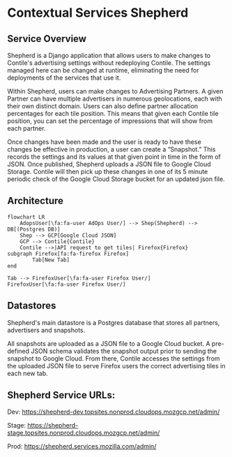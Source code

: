 # Contextual Services Shepherd

## Service Overview

Shepherd is a Django application that allows users to make changes to Contile's advertising settings without redeploying Contile.
The settings managed here can be changed at runtime, eliminating the need for deployments of the services that use it.

Within Shepherd, users can make changes to Advertising Partners.
A given Partner can have multiple advertisers in numerous geolocations, each with their own distinct domain.
Users can also define partner allocation percentages for each tile position.
This means that given each Contile tile position, you can set the percentage of impressions that will show from each partner.

Once changes have been made and the user is ready to have these changes be effective in production, a user can create a “Snapshot.”
This records the settings and its values at that given point in time in the form of JSON.
Once published, Shepherd uploads a JSON file to Google Cloud Storage.
Contile will then pick up these changes in one of its 5 minute periodic check of the Google Cloud Storage bucket for an updated json file.

## Architecture
```mermaid
flowchart LR
    AdopsUser[\fa:fa-user AdOps User/] --> Shep(Shepherd) --> DB[(Postgres DB)]
    Shep --> GCP[Google Cloud JSON]
    GCP --> Contile{Contile}
    Contile -->|API request to get tiles| Firefox{Firefox}
subgraph Firefox[fa:fa-firefox Firefox]
        Tab[New Tab] 
end

Tab --> FirefoxUser[\fa:fa-user Firefox User/]
FirefoxUser[\fa:fa-user Firefox User/]

```

## Datastores
Shepherd's main datastore is a Postgres database that stores all partners, advertisers and snapshots.

All snapshots are uploaded as a JSON file to a Google Cloud bucket.
A pre-defined JSON schema validates the snapshot output prior to sending the snapshot to Google Cloud.
From there, Contile accesses the settings from the uploaded JSON file to serve Firefox users the correct advertising tiles in each new tab.

## Shepherd Service URLs:

Dev: https://shepherd-dev.topsites.nonprod.cloudops.mozgcp.net/admin/

Stage: https://shepherd-stage.topsites.nonprod.cloudops.mozgcp.net/admin/

Prod: https://shepherd.services.mozilla.com/admin/